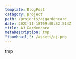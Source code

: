 ```yaml
---
template: BlogPost
catagory: project
path: /projects/ajgardencare
date: 2021-11-18T09:00:52.514Z
title: AJ Gardencare
metaDescription: tmp
"thumbnail,": /assets/aj.png
---
```

tmp